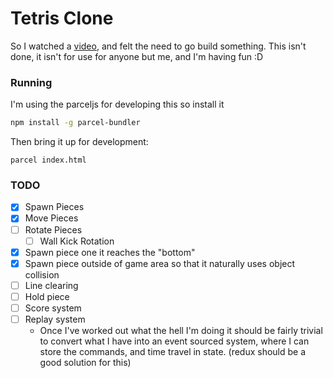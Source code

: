 # Tetris Clone

So I watched a [video](https://www.youtube.com/watch?v=QOJfyp0KMmM), and felt the need to go build something. This isn't done, it isn't for use for anyone but me, and I'm having fun :D


### Running

I'm using the parceljs for developing this so install it

```bash
npm install -g parcel-bundler
```

Then bring it up for development:

```
parcel index.html
```

### TODO

- [x] Spawn Pieces
- [x] Move Pieces
- [ ] Rotate Pieces
  - [ ] Wall Kick Rotation
- [x] Spawn piece one it reaches the "bottom"
- [x] Spawn piece outside of game area so that it naturally uses object collision
- [ ] Line clearing
- [ ] Hold piece
- [ ] Score system
- [ ] Replay system
    - Once I've worked out what the hell I'm doing it should be fairly trivial
      to convert what I have into an event sourced system, where I can store
      the commands, and time travel in state. (redux should be a good solution for this)
